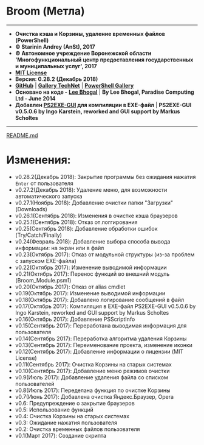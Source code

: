 # **Broom \(Метла\)**

---

* **Очистка кэша и Корзины, удаление временных файлов \(PowerShell\)**
* **© Starinin Andrey \(AnSt\), 2017**
* **© Автономное учреждение Воронежской области 'Многофункциональный центр предоставления государственных и муниципальных услуг', 2017**
* [**MIT License**](/LICENSE)
* **Версия: 0.28.2 \(Декабрь 2018\)**
* [**GitHub**](https://github.com/anst-foto/Broom) \| [**Gallery TechNet**](https://gallery.technet.microsoft.com/PowerShell-f24f32cb) \| [**PowerShell Gallery**](https://www.powershellgallery.com/packages/Broom)
* **Основано на коде -** [**Lee Bhogal**](https://github.com/lemtek/Powershell) \| **By Lee Bhogal, Paradise Computing Ltd - June 2014**
* **Добавлен **[**PS2EXE-GUI**](https://gallery.technet.microsoft.com/scriptcenter/PS2EXE-GUI-Convert-e7cb69d5)** для компиляции в EXE-файл** \| **PS2EXE-GUI v0.5.0.6 by Ingo Karstein, reworked and GUI support by Markus Scholtes**

---

[README.md](/README.md)

# Изменения:

* v0.28.2\(Декабрь 2018\):  Закрытие программы без ожидания нажатия `Enter` от пользователя
* v0.27.2\(Декабрь 2018\):	Удаление меню, для возможности автоматического запуска
* v0.27.1\(Ноябрь 2018\):	Добавление очистки папки "Загрузки" \(Downloads\)
* v0.26.1\(Сентябрь 2018\):	Изменения в очистке кэша браузеров
* v0.25.1\(Сентябрь 2018\):	Отказ от логгирования
* v0.25\(Сентябрь 2018\):   Добавление обработки ошибок (Try/Catch/Finally)
* v0.24\(Февраль 2018\):    Добавление выбора способа вывода информации: на экран или в файл
* v0.23\(Октябрь 2017\):    Отказ от модульной структуры \(из-за проблем с запуском EXE-файла\)
* v0.22\(Октябрь 2017\):    Изменение выводимой информации
* v0.21\(Октябрь 2017\):    Перенос функций во внешний модуль \(Broom\_Module.psm1\)
* v0.20\(Октябрь 2017\):    Отказ от alias cmdlet
* v0.19\(Октябрь 2017\):    Изменение выводимой информации
* v0.18\(Октябрь 2017\):    Добавлено логирование сообщений в файл
* v0.17\(Октябрь 2017\):    Компиляция в EXE-файл PS2EXE-GUI v0.5.0.6 by Ingo Karstein, reworked and GUI support by Markus Scholtes
* v0.16\(Октябрь 2017\):  	Добавление PSScriptInfo
* v0.15\(Сентябрь 2017\):    Переработана выводимая информация для пользователя
* v0.14\(Сентябрь 2017\):    Переработка алгоритма удаления Корзины
* v0.13\(Сентябрь 2017\):    Переименование проекта, изменение иконки
* v0.12\(Сентябрь 2017\):    Добавление информации о лицензии \(MIT License\)
* v0.11\(Сентябрь 2017\):    Очистка Корзины на старых системах
* v0.10\(Сентябрь 2017\):    Добавление меню режимов очистки
* v0.9\(Июль 2017\):        Добавление удаления файла со списком пользователей
* v0.8\(Июль 2017\):        Переделана функция по очистке Корзины
* v0.7\(Июнь 2017\):        Добавлена очистка Яндекс.Браузер, Opera
* v0.6:                    Предупреждение о закрытие браузеров
* v0.5:                    Использование функций
* v0.4:                    Очистка Корзины на старых системах
* v0.3:                    Ожидание нажатия пользователя
* v0.2:                    Очистка временных файлов пользователя
* v0.1\(Март 2017\):        Создание скрипта
